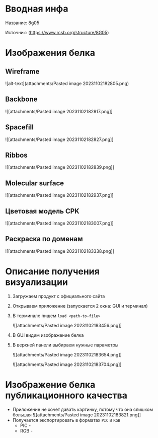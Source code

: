 # Вводная инфа
Название: 8g05

Источник: (https://www.rcsb.org/structure/8G05)

# Изображения белка
## Wireframe

![alt-text](attachments/Pasted image 20231102182805.png)

## Backbone

![[attachments/Pasted image 20231102182817.png]]

## Spacefill

![[attachments/Pasted image 20231102182827.png]]

## Ribbos

![[attachments/Pasted image 20231102182839.png]]

## Molecular surface

![[attachments/Pasted image 20231102182937.png]]

## Цветовая модель CPK

![[attachments/Pasted image 20231102183007.png]]

## Раскраска по доменам

![[attachments/Pasted image 20231102183338.png]]

# Описание получения визуализации

1. Загружаем продукт с официального сайта
2. Открываем приложение (запускается 2 окна: GUI и терминал)
3. В терминале пишем `load <path-to-file>`
	
	![[attachments/Pasted image 20231102183456.png]]
4. В GUI видим изображение белка
5. В верхней панели выбираем нужные параметры
	
	![[attachments/Pasted image 20231102183654.png]]
	
	![[attachments/Pasted image 20231102183704.png]]
	
# Изображение белка публикационного качества
- Приложение не хочет давать картинку, потому что она слишком большая
	![[attachments/Pasted image 20231102183821.png]]
- Получается экспортировать в форматах `PIC` и `RGB`
	- PIC - 
	- RGB - 
